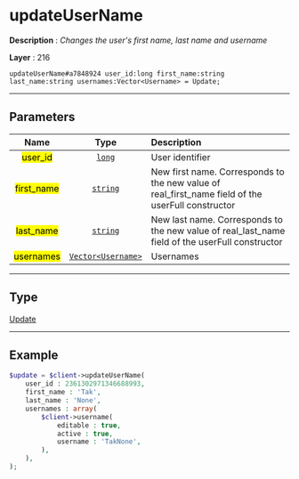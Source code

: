 # updateUserName

**Description** : *Changes the user&#039;s first name, last name and username*

**Layer** : 216

```tl
updateUserName#a7848924 user_id:long first_name:string last_name:string usernames:Vector<Username> = Update;
```

---

## Parameters

| Name | Type | Description |
| :---: | :---: | :--- |
| <mark>user_id</mark> | [`long`](type/long) | User identifier |
| <mark>first_name</mark> | [`string`](type/string) | New first name. Corresponds to the new value of real_first_name field of the userFull constructor |
| <mark>last_name</mark> | [`string`](type/string) | New last name. Corresponds to the new value of real_last_name field of the userFull constructor |
| <mark>usernames</mark> | [`Vector<Username>`](type/Username) | Usernames |

---

## Type

[Update](type/Update)

---

## Example

```php
$update = $client->updateUserName(
	user_id : 2361302971346688993,
	first_name : 'Tak',
	last_name : 'None',
	usernames : array(
		$client->username(
			editable : true,
			active : true,
			username : 'TakNone',
		),
	),
);
```